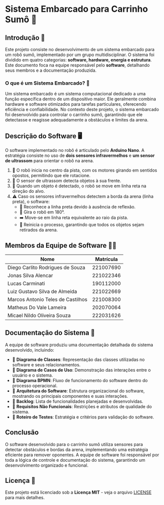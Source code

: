 # Sistema Embarcado para Carrinho Sumô 🤖

## Introdução 📝

Este projeto consiste no desenvolvimento de um sistema embarcado para um robô sumô, implementado por um grupo multidisciplinar. O sistema foi dividido em quatro categorias: **software, hardware, energia e estrutura**. Este documento foca na equipe responsável pelo **software**, detalhando seus membros e a documentação produzida.

### O que é um Sistema Embarcado? 🔧

Um sistema embarcado é um sistema computacional dedicado a uma função específica dentro de um dispositivo maior. Ele geralmente combina hardware e software otimizados para tarefas particulares, oferecendo eficiência e confiabilidade. No contexto deste projeto, o sistema embarcado foi desenvolvido para controlar o carrinho sumô, garantindo que ele detectasse e reagisse adequadamente a obstáculos e limites da arena.

## Descrição do Software 🖥️

O software implementado no robô é articulado pelo **Arduino Nano**. A estratégia consiste no uso de **dois sensores infravermelhos** e **um sensor de ultrassom** para orientar o robô na arena.

1. 🤖 O robô inicia no centro da pista, com os motores girando em sentidos opostos, permitindo que ele rotacione.
2. 🎯 O sensor de ultrassom detecta objetos à sua frente.
3. 🚀 Quando um objeto é detectado, o robô se move em linha reta na direção do alvo.
4. ⚠️ Caso os sensores infravermelhos detectem a borda da arena (linha preta), o software:
   - 🔲 Reconhece a linha preta devido à ausência de reflexão.
   - 🔄 Gira o robô em 180°.
   - ➡️ Move-se em linha reta equivalente ao raio da pista.
   - 🔁 Reinicia o processo, garantindo que todos os objetos sejam retirados da arena.

## Membros da Equipe de Software 👨‍💻

| Nome | Matrícula |
|------|----------|
| Diego Carlito Rodrigues de Souza | 221007690 |
| Jonas Silva Alencar | 221022346 |
| Lucas Carminati | 190112000 |
| Luiz Gustavo Silva de Almeida | 221022669 |
| Marcos Antonio Teles de Castilhos | 221008300 |
| Matheus Do Vale Lameira | 202070064 |
| Micael Nildo Oliveira Souza | 222031626 |

## Documentação do Sistema 📂

A equipe de software produziu uma documentação detalhada do sistema desenvolvido, incluindo:

- 📌 **Diagrama de Classes**: Representação das classes utilizadas no software e seus relacionamentos.
- 📌 **Diagrama de Casos de Uso**: Demonstração das interações entre o usuário e o sistema.
- 📌 **Diagrama BPMN**: Fluxo de funcionamento do software dentro do processo operacional.
- 📌 **Arquitetura do Software**: Estrutura organizacional do software, mostrando os principais componentes e suas interações.
- 📌 **Backlog**: Lista de funcionalidades planejadas e desenvolvidas.
- 📌 **Requisitos Não Funcionais**: Restrições e atributos de qualidade do sistema.
- 📌 **Roteiro de Testes**: Estratégia e critérios para validação do software.

## Conclusão

O software desenvolvido para o carrinho sumô utiliza sensores para detectar obstáculos e bordas da arena, implementando uma estratégia eficiente para remover oponentes. A equipe de software foi responsável por toda a lógica de controle e documentação do sistema, garantindo um desenvolvimento organizado e funcional.

## Licença 📜
Este projeto está licenciado sob a **Licença MIT** - veja o arquivo [LICENSE](LICENSE) para mais detalhes.
